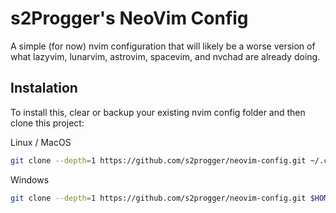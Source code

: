 # s2Progger's NeoVim Config

A simple (for now) nvim configuration that will likely be a worse version of what lazyvim, lunarvim, astrovim, spacevim, and nvchad are already doing.

## Instalation

To install this, clear or backup your existing nvim config folder and then clone this project:

Linux / MacOS

```sh
git clone --depth=1 https://github.com/s2progger/neovim-config.git ~/.config/nvim
```

Windows
```sh
git clone --depth=1 https://github.com/s2progger/neovim-config.git $HOME\AppData\Local\nvim
```
